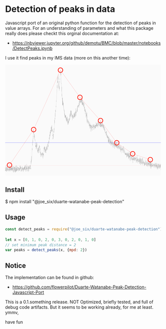 # Detection of peaks in data

Javascript port of an original python function for the detection of peaks in
value arrays. For an understanding of parameters and what this package really
does please checkt this orginal documentation at: 

 - https://nbviewer.jupyter.org/github/demotu/BMC/blob/master/notebooks/DetectPeaks.ipynb

I use it find peaks in my IMS data (more on this another time):

![vosc.png](vosc.png)

## Install 

  $ npm install "@joe_six/duarte-watanabe-peak-detection"

## Usage

```javascript
const detect_peaks = require("@joe_six/duarte-watanabe-peak-detection")

let x = [0, 1, 0, 2, 0, 3, 0, 2, 0, 1, 0]
// set minimum peak distance = 2
var peaks = detect_peaks(x, {mpd: 2})
```

## Notice

The implementation can be found in github: 

 - https://github.com/flowerpilot/Duarte-Watanabe-Peak-Detection-Javascript-Port

This is a 0.1.something release. NOT Optimized, briefly tested, and full of debug code artifacts. But it seems to be working already, for me at least. ymmv, 

have fun
